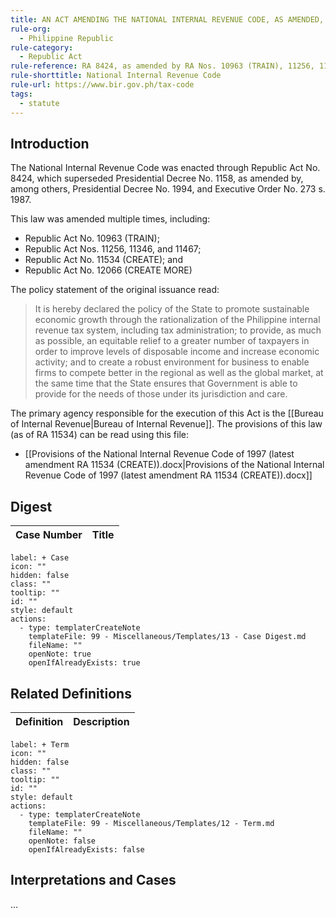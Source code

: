 ```yaml
---
title: AN ACT AMENDING THE NATIONAL INTERNAL REVENUE CODE, AS AMENDED, AND FOR OTHER PURPOSES
rule-org:
  - Philippine Republic
rule-category:
  - Republic Act
rule-reference: RA 8424, as amended by RA Nos. 10963 (TRAIN), 11256, 11346, 11467 and 11534 (CREATE)
rule-shorttitle: National Internal Revenue Code
rule-url: https://www.bir.gov.ph/tax-code
tags:
  - statute
---
```


## Introduction
The National Internal Revenue Code was enacted through Republic Act No. 8424, which superseded Presidential Decree No. 1158, as amended by, among others, Presidential Decree No. 1994, and Executive Order No. 273 s. 1987.

This law was amended multiple times, including:
- Republic Act No. 10963 (TRAIN);
- Republic Act Nos. 11256, 11346, and 11467;
- Republic Act No. 11534 (CREATE); and
- Republic Act No. 12066 (CREATE MORE)

The policy statement of the original issuance read:

> It is hereby declared the policy of the State to promote sustainable economic growth through the rationalization of the Philippine internal revenue tax system, including tax administration; to provide, as much as possible, an equitable relief to a greater number of taxpayers in order to improve levels of disposable income and increase economic activity; and to create a robust environment for business to enable firms to compete better in the regional as well as the global market, at the same time that the State ensures that Government is able to provide for the needs of those under its jurisdiction and care.

The primary agency responsible for the execution of this Act is the [[Bureau of Internal Revenue|Bureau of Internal Revenue]]. The provisions of this law (as of RA 11534) can be read using this file:
- [[Provisions of the National Internal Revenue Code of 1997 (latest amendment RA 11534 (CREATE)).docx|Provisions of the National Internal Revenue Code of 1997 (latest amendment RA 11534 (CREATE)).docx]]
## Digest
| Case Number | Title |
| ----------- | ----- |


```meta-bind-button
label: + Case
icon: ""
hidden: false
class: ""
tooltip: ""
id: ""
style: default
actions:
  - type: templaterCreateNote
    templateFile: 99 - Miscellaneous/Templates/13 - Case Digest.md
    fileName: ""
    openNote: true
    openIfAlreadyExists: true

```

## Related Definitions

| Definition | Description |
| ---------- | ----------- |


```meta-bind-button
label: + Term
icon: ""
hidden: false
class: ""
tooltip: ""
id: ""
style: default
actions:
  - type: templaterCreateNote
    templateFile: 99 - Miscellaneous/Templates/12 - Term.md
    fileName: ""
    openNote: false
    openIfAlreadyExists: false

```

## Interpretations and Cases
…
